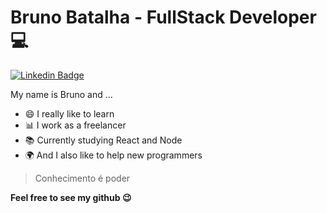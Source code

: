 # Bruno Batalha - FullStack Developer💻

[![Linkedin Badge](https://img.shields.io/badge/-LinkedIn-blue?style=flat-square&logo=Linkedin&logoColor=white&link=https://www.linkedin.com/in/bruno-batalha-/)](https://www.linkedin.com/in/bruno-batalha-/)

My name is Bruno and ...

 - 😄 I really like to learn
 - 📊 I work as a freelancer
 - 📚 Currently studying React and Node
 - 🌍 And I also like to help new programmers

>Conhecimento é poder

**Feel free to see my github 😉**
